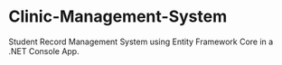 # Clinic-Management-System
Student Record Management System using Entity Framework Core in a .NET Console App.
